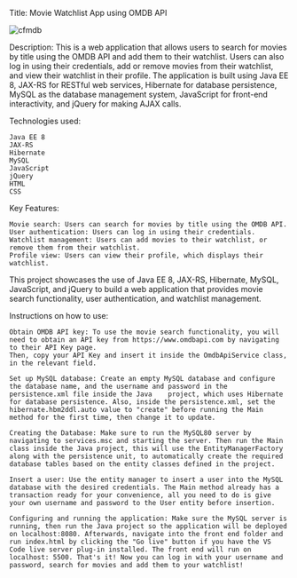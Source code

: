 Title: Movie Watchlist App using OMDB API

![cfmdb](https://user-images.githubusercontent.com/110426010/232858174-94e58a51-3da4-4245-a7e0-e47e3b6155b1.PNG)

Description:
This is a web application that allows users to search for movies by title using the OMDB API and add them to their watchlist. Users can also log in using their credentials, add or remove movies from their watchlist, and view their watchlist in their profile. The application is built using Java EE 8, JAX-RS for RESTful web services, Hibernate for database persistence, MySQL as the database management system, JavaScript for front-end interactivity, and jQuery for making AJAX calls.

Technologies used:

    Java EE 8
    JAX-RS
    Hibernate
    MySQL
    JavaScript
    jQuery
    HTML
    CSS

Key Features:

    Movie search: Users can search for movies by title using the OMDB API.
    User authentication: Users can log in using their credentials.
    Watchlist management: Users can add movies to their watchlist, or remove them from their watchlist.
    Profile view: Users can view their profile, which displays their watchlist.

This project showcases the use of Java EE 8, JAX-RS, Hibernate, MySQL, JavaScript, and jQuery to build a web application that provides movie search functionality, user authentication, and watchlist management.

Instructions on how to use:

    Obtain OMDB API key: To use the movie search functionality, you will need to obtain an API key from https://www.omdbapi.com by navigating to their API Key page.
    Then, copy your API Key and insert it inside the OmdbApiService class, in the relevant field.
    
    Set up MySQL database: Create an empty MySQL database and configure the database name, and the username and password in the persistence.xml file inside the Java    project, which uses Hibernate for database persistence. Also, inside the persistence.xml, set the hibernate.hbm2ddl.auto value to "create" before running the Main method for the first time, then change it to update.
    
    Creating the Database: Make sure to run the MySQL80 server by navigating to services.msc and starting the server. Then run the Main class inside the Java project, this will use the EntityManagerFactory along with the persistence unit, to automatically create the required database tables based on the entity classes defined in the project.
    
    Insert a user: Use the entity manager to insert a user into the MySQL database with the desired credentials. The Main method already has a transaction ready for your convenience, all you need to do is give your own username and password to the User entity before insertion.
    
    Configuring and running the application: Make sure the MySQL server is running, then run the Java project so the application will be deployed on localhost:8080. Afterwards, navigate into the front end folder and run index.html by clicking the "Go live" button if you have the VS Code live server plug-in installed. The front end will run on localhost: 5500. That's it! Now you can log in with your username and password, search for movies and add them to your watchlist!
